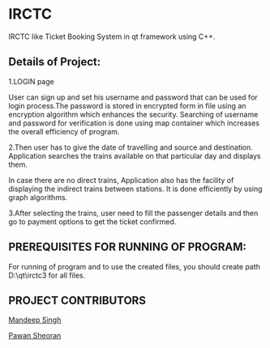 # IRCTC
IRCTC like Ticket Booking System in qt framework using C++.

## Details of Project:

1.LOGIN page

User can sign up and set his username and password that can be used for login process.The password is stored in encrypted form in file using an encryption algorithm which enhances the security.
Searching of username and password for verification is done using map container which increases the overall efficiency of program.

2.Then user has to give the date of travelling and source and destination.
Application searches the trains available on that particular day and displays them.

In case there are no direct trains, Application also has the facility of displaying the indirect trains between stations. It is done efficiently by using graph algorithms.

3.After selecting the trains, user need to fill the passenger details and then go to payment options to get the ticket confirmed.

## PREREQUISITES FOR RUNNING OF PROGRAM:

For running of program and to use the created files, you should create path D:\qt\irctc3 for all files.

## PROJECT CONTRIBUTORS

[Mandeep Singh](https://github.com/msdeep14)

[Pawan Sheoran](https://github.com/pawan231)

